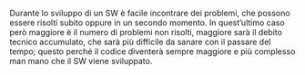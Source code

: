 Durante lo sviluppo di un SW è facile incontrare dei problemi, che possono essere risolti subito oppure in un secondo momento. 
In quest’ultimo caso però maggiore è il numero di problemi non risolti, maggiore sarà il debito tecnico accumulato, che sarà più difficile da sanare con il passare del tempo; questo perché il codice diventerà sempre maggiore e più complesso man mano che il SW viene sviluppato.